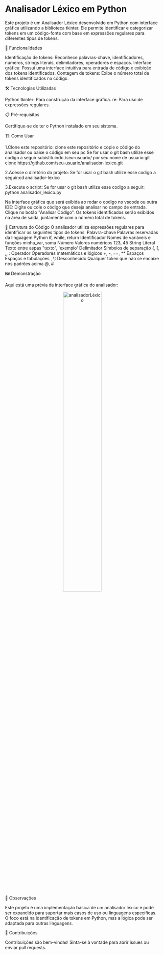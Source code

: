 # Analisador Léxico em Python

Este projeto é um Analisador Léxico desenvolvido em Python com interface gráfica utilizando a biblioteca tkinter. Ele permite identificar e categorizar tokens em um código-fonte com base em expressões regulares para diferentes tipos de tokens.

🚀 Funcionalidades

Identificação de tokens: Reconhece palavras-chave, identificadores, números, strings literais, delimitadores, operadores e espaços.
Interface gráfica: Possui uma interface intuitiva para entrada de código e exibição dos tokens identificados.
Contagem de tokens: Exibe o número total de tokens identificados no código.

🛠️ Tecnologias Utilizadas

Python 
tkinter: Para construção da interface gráfica.
re: Para uso de expressões regulares.

📋 Pré-requisitos

Certifique-se de ter o Python instalado em seu sistema. 

🏗️ Como Usar

1.Clone este repositório:
clone este repositório e copie o código do analisador ou baixe o código em seu pc
Se for usar o git bash
utilize esse codigo a seguir subistituindo /seu-usuario/ por seu nome de usuario:git clone https://github.com/seu-usuario/analisador-lexico.git

2.Acesse o diretório do projeto:
Se for usar o git bash utilize esse codigo a seguir:cd analisador-lexico

3.Execute o script:
Se for usar o git bash utilize esse codigo a seguir: python analisador_lexico.py

Na interface gráfica que será exibida ao rodar o codigo no vscode ou outra IDE:
Digite ou cole o código que deseja analisar no campo de entrada.
Clique no botão "Analisar Código".
Os tokens identificados serão exibidos na área de saída, juntamente com o número total de tokens.

📖 Estrutura do Código
O analisador utiliza expressões regulares para identificar os seguintes tipos de tokens:
Palavra-chave	Palavras reservadas da linguagem Python	if, while, return
Identificador	Nomes de variáveis e funções	minha_var, soma
Número	Valores numéricos	123, 45
String Literal	Texto entre aspas	"texto", 'exemplo'
Delimitador	Símbolos de separação	{, [, ,, :
Operador	Operadores matemáticos e lógicos	+, -, ==, **
Espaços	Espaços e tabulações	, \t
Desconhecido	Qualquer token que não se encaixe nos padrões acima	@, #

🖼️ Demonstração

Aqui está uma prévia da interface gráfica do analisador:

<div align="center">
  <img src="https://github.com/user-attachments/assets/2273113f-ae0e-4eb4-88d7-6461f7855995" alt="analisadorLéxico" style="width:50%;">
</div>

📌 Observações

Este projeto é uma implementação básica de um analisador léxico e pode ser expandido para suportar mais casos de uso ou linguagens específicas.
O foco está na identificação de tokens em Python, mas a lógica pode ser adaptada para outras linguagens.

🤝 Contribuições

Contribuições são bem-vindas! Sinta-se à vontade para abrir issues ou enviar pull requests.
